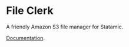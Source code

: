 # File Clerk
A friendly Amazon S3 file manager for Statamic.

[Documentation](http://plainlanguage.co/statamic/fileclerk/documentation/getting-started).